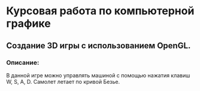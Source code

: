 # Курсовая работа по компьютерной графике
## Создание 3D игры с использованием OpenGL.
### Описание: 
В данной игре можно управлять машиной с помощью нажатия клавиш W, S, A, D.
Самолет летает по кривой Безье. 